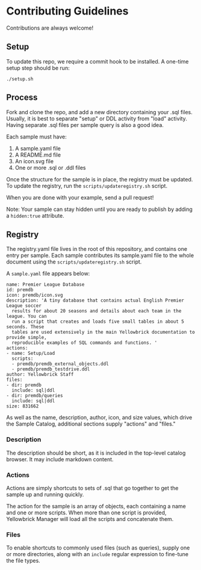 # Contributing Guidelines

Contributions are always welcome!

## Setup

To update this repo, we require a commit hook to be installed. A one-time setup
step should be run:

```
./setup.sh
```

## Process

Fork and clone the repo, and add a new directory containing your .sql files. Usually, it is best to separate "setup" or DDL activity from "load" activity. Having separate .sql files per sample query is also a good idea.

Each sample must have:

1. A sample.yaml file
2. A README.md file
3. An icon.svg file
4. One or more .sql or .ddl files

Once the structure for the sample is in place, the registry must be updated. To
update the registry, run the `scripts/updateregistry.sh` script.

When you are done with your example, send a pull request!

Note: Your sample can stay hidden until you are ready to publish by adding a `hidden:true` attribute.

## Registry

The registry.yaml file lives in the root of this repository, and contains one entry per sample. Each sample contributes its sample.yaml file to the whole document using the `scripts/updateregistry.sh` script.

A `sample.yaml` file appears below:

```
name: Premier League Database
id: premdb
icon: premdb/icon.svg
description: 'A tiny database that contains actual English Premier League soccer
  results for about 20 seasons and details about each team in the league. You can
  run a script that creates and loads five small tables in about 5 seconds. These
  tables are used extensively in the main Yellowbrick documentation to provide simple,
  reproducible examples of SQL commands and functions. '
actions:
- name: Setup/Load
  scripts:
  - premdb/premdb_external_objects.ddl
  - premdb/premdb_testdrive.ddl
author: Yellowbrick Staff
files:
- dir: premdb
  include: sql|ddl
- dir: premdb/queries
  include: sql|ddl
size: 831662
```

As well as the name, description, author, icon, and size values, which drive the Sample Catalog, additional sections supply "actions" and "files."

### Description

The description should be short, as it is included in the top-level catalog browser. It may include markdown content.

### Actions

Actions are simply shortcuts to sets of .sql that go together to get the sample up and running quickly.

The action for the sample is an array of objects, each containing a name and one or more scripts. When more than one script is provided, Yellowbrick Manager will load all the scripts and concatenate them.

### Files

To enable shortcuts to commonly used files (such as queries), supply one or more directories, along with an `include` regular expression to fine-tune the file types.
